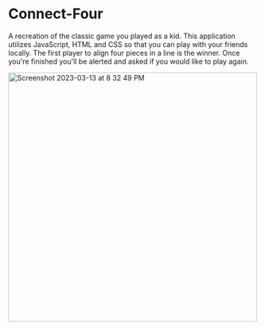 # Connect-Four

A recreation of the classic game you played as a kid. This application utilizes JavaScript, HTML and CSS so that you can play with your friends locally. The first player to align four pieces in a line is the winner. Once you're finished you'll be alerted and asked if you would like to play again.

<img width="500" alt="Screenshot 2023-03-13 at 8 32 49 PM" src="https://user-images.githubusercontent.com/121631380/224862178-809e2364-7490-484e-aac3-9e4280ad443c.png">
